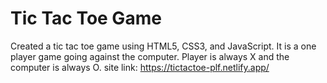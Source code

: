 # Tic Tac Toe Game

Created a tic tac toe game using HTML5, CSS3, and JavaScript. It is a one player game going against the computer. Player is always X and the computer is always O.
site link: https://tictactoe-plf.netlify.app/

